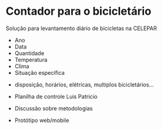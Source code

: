 # Contador para o bicicletário
Solução para levantamento diário de bicicletas na CELEPAR

- Ano
- Data
- Quantidade
- Temperatura
- Clima
- Situação específica

+ disposição, horários, elétricas, multiplos bicicletários...

- Planilha de controle Luis Patricio
  
- Discussão sobre metodologias
  
- Protótipo web/mobile

